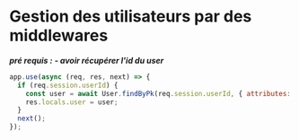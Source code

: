 # Gestion des utilisateurs par des middlewares
***pré requis :***
***- avoir récupérer l'id du user***
```js
app.use(async (req, res, next) => {
  if (req.session.userId) {
    const user = await User.findByPk(req.session.userId, { attributes: { exclude: "password" }});
    res.locals.user = user;
  }
  next();
});
```
